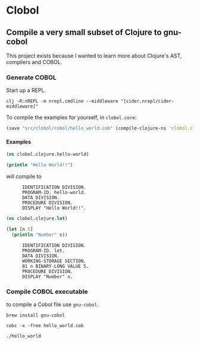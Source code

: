 # Clobol

## Compile a very small subset of Clojure to gnu-cobol

This project exists because I wanted to learn more about Clojure's AST, compilers and COBOL. 

### Generate COBOL

Start up a REPL.

`clj -R:nREPL -m nrepl.cmdline --middleware "[cider.nrepl/cider-middleware]"`

To compile the examples for yourself, in `clobol.core`:

```clojure
(save "src/clobol/cobol/hello_world.cob" (compile-clojure-ns 'clobol.clojure.hello-world))
```

#### Examples


```clojure
(ns clobol.clojure.hello-world)

(println "Hello World!!")
```

will compile to

```cobol
      IDENTIFICATION DIVISION.
      PROGRAM-ID. hello-world.
      DATA DIVISION.
      PROCEDURE DIVISION.
      DISPLAY "Hello World!!".
```

```clojure
(ns clobol.clojure.let)

(let [n 5]
  (println "Number" n))
```

```cobol
      IDENTIFICATION DIVISION.
      PROGRAM-ID. let.
      DATA DIVISION.
      WORKING-STORAGE SECTION.
      01 n BINARY-LONG VALUE 5.
      PROCEDURE DIVISION.
      DISPLAY "Number" n.
```

### Compile COBOL executable

to compile a Cobol file use `gnu-cobol`. 

`brew install gnu-cobol`

`cobc -x -free hello_world.cob`

`./hello_world`


